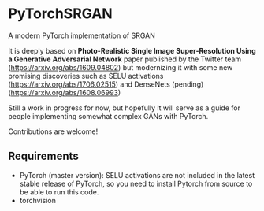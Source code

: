# PyTorchSRGAN
A modern PyTorch implementation of SRGAN

It is deeply based on __Photo-Realistic Single Image Super-Resolution Using a Generative Adversarial Network__ paper published by the Twitter team (https://arxiv.org/abs/1609.04802) but modernizing it with some new promising discoveries such as SELU activations (https://arxiv.org/abs/1706.02515) and DenseNets (pending) (https://arxiv.org/abs/1608.06993)

Still a work in progress for now, but hopefully it will serve as a guide for people implementing somewhat complex GANs with PyTorch.

Contributions are welcome!

## Requirements

* PyTorch (master version): SELU activations are not included in the latest stable release of PyTorch, so you need to install Pytorch from source to be able to run this code.
* torchvision
